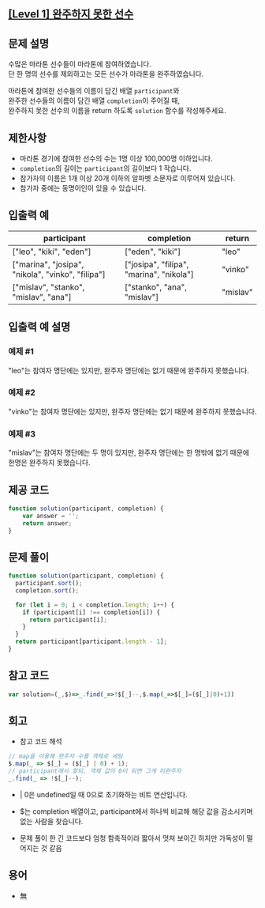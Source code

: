 ## [[Level 1] 완주하지 못한 선수](https://school.programmers.co.kr/learn/courses/30/lessons/42576)

## 문제 설명

수많은 마라톤 선수들이 마라톤에 참여하였습니다.  
단 한 명의 선수를 제외하고는 모든 선수가 마라톤을 완주하였습니다.

마라톤에 참여한 선수들의 이름이 담긴 배열 `participant`와  
완주한 선수들의 이름이 담긴 배열 `completion`이 주어질 때,  
완주하지 못한 선수의 이름을 return 하도록 `solution` 함수를 작성해주세요.


## 제한사항

- 마라톤 경기에 참여한 선수의 수는 1명 이상 100,000명 이하입니다.
- `completion`의 길이는 `participant`의 길이보다 1 작습니다.
- 참가자의 이름은 1개 이상 20개 이하의 알파벳 소문자로 이루어져 있습니다.
- 참가자 중에는 동명이인이 있을 수 있습니다.


## 입출력 예

| participant                                        | completion                               | return   |
|----------------------------------------------------|------------------------------------------|----------|
| ["leo", "kiki", "eden"]                            | ["eden", "kiki"]                          | "leo"    |
| ["marina", "josipa", "nikola", "vinko", "filipa"] | ["josipa", "filipa", "marina", "nikola"] | "vinko"  |
| ["mislav", "stanko", "mislav", "ana"]             | ["stanko", "ana", "mislav"]              | "mislav" |

## 입출력 예 설명

### 예제 #1  
"leo"는 참여자 명단에는 있지만, 완주자 명단에는 없기 때문에 완주하지 못했습니다.

### 예제 #2  
"vinko"는 참여자 명단에는 있지만, 완주자 명단에는 없기 때문에 완주하지 못했습니다.

### 예제 #3  
"mislav"는 참여자 명단에는 두 명이 있지만, 완주자 명단에는 한 명밖에 없기 때문에 한명은 완주하지 못했습니다.

## 제공 코드

```js
function solution(participant, completion) {
    var answer = '';
    return answer;
}
```

## 문제 풀이

```js
function solution(participant, completion) {
  participant.sort();
  completion.sort();

  for (let i = 0; i < completion.length; i++) {
    if (participant[i] !== completion[i]) {
      return participant[i];
    }
  }
  return participant[participant.length - 1];
}
```

## 참고 코드

```js
var solution=(_,$)=>_.find(_=>!$[_]--,$.map(_=>$[_]=($[_]|0)+1))
```



## 회고

- 참고 코드 해석
```js
// map을 이용해 완주자 수를 객체로 세팅
$.map(_ => $[_] = ($[_] | 0) + 1);
// participant에서 찾되, 객체 값이 0이 되면 그게 미완주자
_.find(_ => !$[_]--);
```
- | 0은 undefined일 때 0으로 초기화하는 비트 연산입니다.

- $는 completion 배열이고, participant에서 하나씩 비교해 해당 값을 감소시키며 없는 사람을 찾습니다.

- 문제 풀이 한 긴 코드보다 엄청 함축적이라 짧아서 멋져 보이긴 하지만 가독성이 떨어지는 것 같음

## 용어

- 無